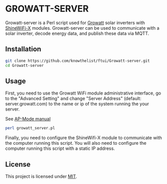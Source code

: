 
# GROWATT-SERVER
Growatt-server is a Perl script used for [Growatt](https://www.ginverter.com/) solar inverters with [ShineWiFi-X](https://www.ginverter.com/Monitoring/10-630.html) modules. Growatt-server can be used to communicate with a solar inverter, decode energy data, and publish these data via MQTT.

## Installation

```bash
git clone https://github.com/knowthelist/ftui/Growatt-server.git
cd Growatt-server
```

## Usage

First, you need to use the Growatt WiFi module administrative interface, go to the "Advanced Setting" and change "Server Address" (default: server.growatt.com) to the name or ip of the system running the
your server.

See [AP-Mode manual](https://static1.squarespace.com/static/524c5ffae4b0bcb12e072ee1/t/5e1e87d8348d0b3315f2dc90/1579059163523/Growatt+ShineWiFi-S+OR+X+WIFI+setup+through+AP+mode.pdf)

```bash
perl growatt_server.pl
```
Finally, you need to configure the ShineWifi-X module to communicate with the computer running this script. You will also need to configure the computer running this script with a static IP address.


## License
This project is licensed under [MIT](http://www.opensource.org/licenses/mit-license.php).
